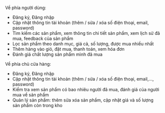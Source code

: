 Về phía người dùng:
- Đăng ký, Đăng nhập
- Cập nhật thông tin tài khoản (thêm / sửa / xóa số điện thoại, email, password)
- Tìm kiếm các sản phẩm, xem thông tin chi tiết sản phẩm, xem lịch sử đã mua, feedback của sản phẩm
- Lọc sản phẩm theo danh mục, giá cả, số lượng, được mua nhiều nhất
- Thêm hàng vào giỏ, đặt mua, thanh toán, xem hóa đơn
- Đánh giá chất lượng sản phẩm mình đã mua

Về phía chủ cửa hàng: 
- Đăng ký, Đăng nhập
- Cập nhật thông tin tài khoản (thêm / sửa / xóa số điện thoại, email,..., password)
- Kiểm tra xem sản phẩm có bao nhiêu người đã mua, đánh giá của người mua về sản phẩm
- Quản lý sản phẩm: thêm sửa xóa sản phẩm, cập nhật giá và số lượng sản phẩm còn trong kho
